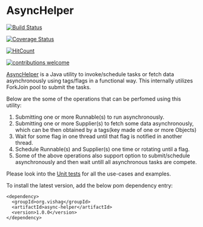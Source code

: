 # AsyncHelper

[![Build Status](https://travis-ci.org/loganathan001/AsyncHelper.svg?branch=master)](https://travis-ci.org/loganathan001/AsyncHelper)

[![Coverage Status](https://coveralls.io/repos/github/loganathan001/AsyncHelper/badge.svg?branch=master)](https://coveralls.io/github/loganathan001/AsyncHelper?branch=master)


[![HitCount](http://hits.dwyl.io/loganathan001/loganathan001/AsyncHelper.svg)](http://hits.dwyl.io/loganathan001/loganathan001/AsyncHelper)

[![contributions welcome](https://img.shields.io/badge/contributions-welcome-brightgreen.svg?style=flat)](https://github.com/dwyl/esta/issues)

<a href="https://github.com/loganathan001/AsyncHelper/blob/master/Project/asynchelper/src/main/java/org/vishag/asynchelper/AsyncHelper.java">AsyncHelper</a> is a Java utility to invoke/schedule tasks or fetch data asynchronously using tags/flags in a functional way. This internally utilizes ForkJoin pool to submit the tasks.


Below are the some of the operations that can be perfomed using this utility:
1. Submitting one or more Runnable(s) to run asynchronously.
2. Submitting one or more Supplier(s) to fetch some data asynchronously, which can be then obtained by a tags(key made of one or more Objects)
4. Wait for some flag in one thread until that flag is notified in another thread.
3. Schedule Runnable(s) and Supplier(s) one time or rotating until a flag.
5. Some of the above operations also support option to submit/schedule asynchronously and then wait untill all asynchronous tasks are compete.


Please look into the <a href="https://github.com/loganathan001/AsyncHelper/blob/master/Project/asynchelper/src/test/java/org/vishag/asynchelper/AsyncHelperTest.java">Unit tests</a> for all the use-cases and examples.

To install the latest version, add the below pom dependency entry:
```
<dependency>
  <groupId>org.vishag</groupId>
  <artifactId>async-helper</artifactId>
  <version>1.0.0</version>
</dependency>
```
